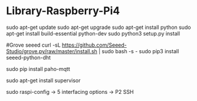 # Library-Raspberry-Pi4
sudo apt-get update
sudo apt-get upgrade
sudo apt-get install python
sudo apt-get install build-essential python-dev
sudo python3 setup.py install

#Grove seeed
curl -sL https://github.com/Seeed-Studio/grove.py/raw/master/install.sh | sudo bash -s -
sudo pip3 install seeed-python-dht

sudo pip install paho-mqtt

sudo apt-get install supervisor

sudo raspi-config -> 5 interfacing options -> P2 SSH

